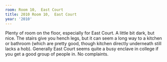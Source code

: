 ```yaml
---
room: Room 10,  East Court
title: 2010 Room 10,  East Court
year: '2010'
---
```


Plenty of room on the floor, especially for East Court. A little bit dark, but nice. The stairs give you hench legs, but it can seem a long way to a kitchen or bathroom (which are pretty good, though kitchen directly underneath still lacks a hob). Generally East Court seems quite a busy enclave in college if you get a good group of people in. No complaints.